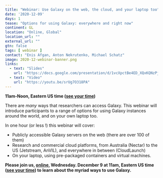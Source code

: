 ```yaml
---
title: "Webinar: Use Galaxy on the web, the cloud, and your laptop too"
date: '2020-12-09'
days: 1
tease: "Options for using Galaxy: everywhere and right now"
continent: GL
location: "Online, Global"
location_url: ""
external_url: ""
gtn: false
tags: [ webinar ]
contact: "Enis Afgan, Anton Nekrutenko, Michael Schatz"
image: 2020-12-webinar-banner.png
links:
  - text: "Slides"
    url: "https://docs.google.com/presentation/d/1vcXpctBe4ED_XQxKQNzPjkAjRuNZiqAsBXe5ws4CCHE/edit?usp=sharing"
  - text: "Video"
    url: "https://youtu.be/srUg7O318PA"
---
```


**11am-Noon, Eastern US time ([see your time](https://www.timeanddate.com/worldclock/fixedtime.html?msg=Webinar%3A+Use+Galaxy+everywhere&iso=20201209T11&p1=419&am=55))**

There are *many* ways that researchers can access Galaxy.  This webinar will introduce participants to a range of options for using Galaxy instances around the world, and on your own laptop too.

In one hour (or less !) this webinar will cover:

* Publicly accessible Galaxy servers on the web (there are over 100 of them)
* Research and commercial cloud platforms, from Australia (Nectar) to the US (Jetstream, AnVIL), and everywhere in between (CloudLaunch) 
* On your laptop, using pre-packaged containers and virtual machines.

**Please join us, [online](https://zoom.us/j/96701808168?pwd=K2trVG1HVUR1THJua1JOZG9MOWd1UT09), Wednesday. December 9 at 11am, Eastern US time ([see your time](https://www.timeanddate.com/worldclock/fixedtime.html?msg=Webinar%3A+Use+Galaxy+everywhere&iso=20201209T11&p1=419&am=55)) to learn about the myriad ways to use Galaxy.**

